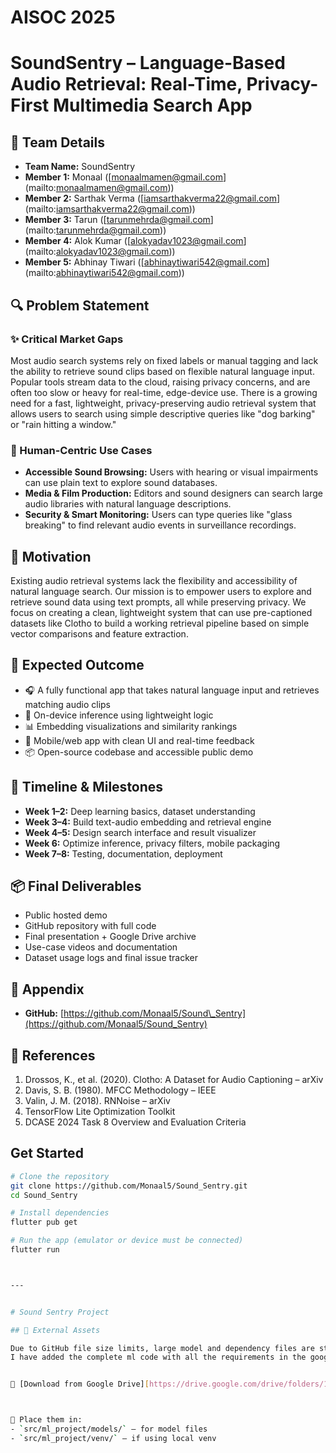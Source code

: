 # AISOC 2025

# SoundSentry – Language-Based Audio Retrieval: Real-Time, Privacy-First Multimedia Search App

## 👥 Team Details

* **Team Name:** SoundSentry
* **Member 1:** Monaal ([[monaalmamen@gmail.com](mailto:monaalmamen@gmail.com)](mailto:monaalmamen@gmail.com))
* **Member 2:** Sarthak Verma ([[iamsarthakverma22@gmail.com](mailto:iamsarthakverma22@gmail.com)](mailto:iamsarthakverma22@gmail.com))
* **Member 3:** Tarun ([[tarunmehrda@gmail.com](mailto:tarunmehrda@gmail.com)](mailto:tarunmehrda@gmail.com))
* **Member 4:** Alok Kumar ([[alokyadav1023@gmail.com](mailto:alokyadav1023@gmail.com)](mailto:alokyadav1023@gmail.com))
* **Member 5:** Abhinay Tiwari ([[abhinaytiwari542@gmail.com](mailto:abhinaytiwari542@gmail.com)](mailto:abhinaytiwari542@gmail.com))

## 🔍 Problem Statement

### ✨ Critical Market Gaps

Most audio search systems rely on fixed labels or manual tagging and lack the ability to retrieve sound clips based on flexible natural language input. Popular tools stream data to the cloud, raising privacy concerns, and are often too slow or heavy for real-time, edge-device use. There is a growing need for a fast, lightweight, privacy-preserving audio retrieval system that allows users to search using simple descriptive queries like "dog barking" or "rain hitting a window."

### 🤝 Human-Centric Use Cases

* **Accessible Sound Browsing:** Users with hearing or visual impairments can use plain text to explore sound databases.
* **Media & Film Production:** Editors and sound designers can search large audio libraries with natural language descriptions.
* **Security & Smart Monitoring:** Users can type queries like "glass breaking" to find relevant audio events in surveillance recordings.

## 🚀 Motivation

Existing audio retrieval systems lack the flexibility and accessibility of natural language search. Our mission is to empower users to explore and retrieve sound data using text prompts, all while preserving privacy. We focus on creating a clean, lightweight system that can use pre-captioned datasets like Clotho to build a working retrieval pipeline based on simple vector comparisons and feature extraction.

## 🌟 Expected Outcome

* 🎧 A fully functional app that takes natural language input and retrieves matching audio clips
* 📡 On-device inference using lightweight logic
* 📊 Embedding visualizations and similarity rankings
* 📲 Mobile/web app with clean UI and real-time feedback
* 📦 Open-source codebase and accessible public demo

## 📅 Timeline & Milestones

* **Week 1–2:** Deep learning basics, dataset understanding 
* **Week 3–4:** Build text-audio embedding and retrieval engine
* **Week 4–5:** Design search interface and result visualizer
* **Week 6:** Optimize inference, privacy filters, mobile packaging
* **Week 7–8:** Testing, documentation, deployment

## 📦 Final Deliverables

* Public hosted demo
* GitHub repository with full code
* Final presentation + Google Drive archive
* Use-case videos and documentation
* Dataset usage logs and final issue tracker

## 📌 Appendix

* **GitHub:** [https://github.com/Monaal5/Sound\_Sentry](https://github.com/Monaal5/Sound_Sentry)


## 🔗 References

1. Drossos, K., et al. (2020). Clotho: A Dataset for Audio Captioning – arXiv
2. Davis, S. B. (1980). MFCC Methodology – IEEE
3. Valin, J. M. (2018). RNNoise – arXiv
4. TensorFlow Lite Optimization Toolkit
5. DCASE 2024 Task 8 Overview and Evaluation Criteria

##  Get Started

```bash
# Clone the repository
git clone https://github.com/Monaal5/Sound_Sentry.git
cd Sound_Sentry

# Install dependencies
flutter pub get

# Run the app (emulator or device must be connected)
flutter run



---


# Sound Sentry Project

## 🔗 External Assets

Due to GitHub file size limits, large model and dependency files are stored externally.
I have added the complete ml code with all the requirements in the google drive.and demo videos and screen shots too


📁 [Download from Google Drive][https://drive.google.com/drive/folders/1IN8PFTFOsTMQKVK46Kjcja5WOpjv6KxB?usp=drive_link](https://drive.google.com/drive/folders/1IN8PFTFOsTMQKVK46Kjcja5WOpjv6KxB?usp=drive_link)



📂 Place them in:
- `src/ml_project/models/` — for model files
- `src/ml_project/venv/` — if using local venv
